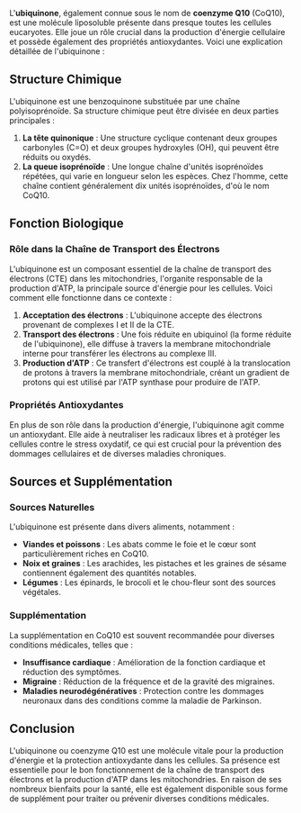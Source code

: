 L'**ubiquinone**, également connue sous le nom de **coenzyme Q10** (CoQ10), est une molécule liposoluble présente dans presque toutes les cellules eucaryotes. Elle joue un rôle crucial dans la production d'énergie cellulaire et possède également des propriétés antioxydantes. Voici une explication détaillée de l'ubiquinone :

## Structure Chimique

L'ubiquinone est une benzoquinone substituée par une chaîne polyisoprénoïde. Sa structure chimique peut être divisée en deux parties principales :
1. **La tête quinonique** : Une structure cyclique contenant deux groupes carbonyles (C=O) et deux groupes hydroxyles (OH), qui peuvent être réduits ou oxydés.
2. **La queue isoprénoïde** : Une longue chaîne d'unités isoprénoïdes répétées, qui varie en longueur selon les espèces. Chez l'homme, cette chaîne contient généralement dix unités isoprénoïdes, d'où le nom CoQ10.

## Fonction Biologique

### Rôle dans la Chaîne de Transport des Électrons

L'ubiquinone est un composant essentiel de la chaîne de transport des électrons (CTE) dans les mitochondries, l'organite responsable de la production d'ATP, la principale source d'énergie pour les cellules. Voici comment elle fonctionne dans ce contexte :

1. **Acceptation des électrons** : L'ubiquinone accepte des électrons provenant de complexes I et II de la CTE.
2. **Transport des électrons** : Une fois réduite en ubiquinol (la forme réduite de l'ubiquinone), elle diffuse à travers la membrane mitochondriale interne pour transférer les électrons au complexe III.
3. **Production d'ATP** : Ce transfert d'électrons est couplé à la translocation de protons à travers la membrane mitochondriale, créant un gradient de protons qui est utilisé par l'ATP synthase pour produire de l'ATP.

### Propriétés Antioxydantes

En plus de son rôle dans la production d'énergie, l'ubiquinone agit comme un antioxydant. Elle aide à neutraliser les radicaux libres et à protéger les cellules contre le stress oxydatif, ce qui est crucial pour la prévention des dommages cellulaires et de diverses maladies chroniques.

## Sources et Supplémentation

### Sources Naturelles

L'ubiquinone est présente dans divers aliments, notamment :
- **Viandes et poissons** : Les abats comme le foie et le cœur sont particulièrement riches en CoQ10.
- **Noix et graines** : Les arachides, les pistaches et les graines de sésame contiennent également des quantités notables.
- **Légumes** : Les épinards, le brocoli et le chou-fleur sont des sources végétales.

### Supplémentation

La supplémentation en CoQ10 est souvent recommandée pour diverses conditions médicales, telles que :
- **Insuffisance cardiaque** : Amélioration de la fonction cardiaque et réduction des symptômes.
- **Migraine** : Réduction de la fréquence et de la gravité des migraines.
- **Maladies neurodégénératives** : Protection contre les dommages neuronaux dans des conditions comme la maladie de Parkinson.

## Conclusion

L'ubiquinone ou coenzyme Q10 est une molécule vitale pour la production d'énergie et la protection antioxydante dans les cellules. Sa présence est essentielle pour le bon fonctionnement de la chaîne de transport des électrons et la production d'ATP dans les mitochondries. En raison de ses nombreux bienfaits pour la santé, elle est également disponible sous forme de supplément pour traiter ou prévenir diverses conditions médicales.